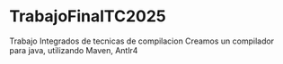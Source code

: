 ﻿# TrabajoFinalTC2025
Trabajo Integrados de tecnicas de compilacion
Creamos un compilador para java, utilizando Maven, Antlr4
